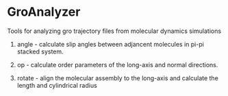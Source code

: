 # GroAnalyzer
Tools for analyzing gro trajectory files from molecular dynamics simulations

1. angle - calculate slip angles between adjancent molecules in pi-pi stacked system.

2. op - calculate order parameters of the long-axis and normal directions.

3. rotate - align the molecular assembly to the long-axis and calculate the length and cylindrical radius
